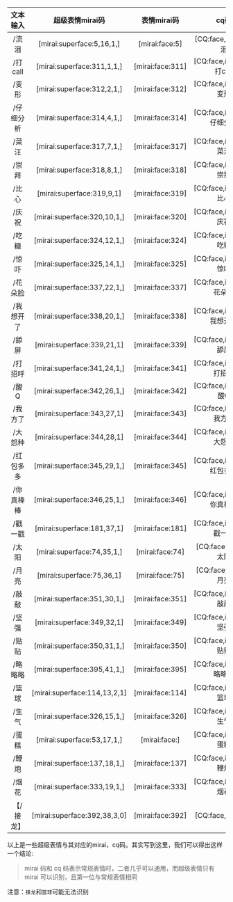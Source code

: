 |文本输入|超级表情mirai码|表情mirai码|cq码|
|:----:|:----:|:----:|:----:|
|/流泪|[mirai:superface:5,16,1,]|[mirai:face:5]|[CQ:face,id=5]/流泪|
|/打call|[mirai:superface:311,1,1,]|[mirai:face:311]|[CQ:face,id=311]/打call|
|/变形|[mirai:superface:312,2,1,]|[mirai:face:312]|[CQ:face,id=312]/变形|
|/仔细分析|[mirai:superface:314,4,1,]|[mirai:face:314]|[CQ:face,id=314]/仔细分析|
|/菜汪|[mirai:superface:317,7,1,]|[mirai:face:317]|[CQ:face,id=317]/菜汪|
|/崇拜|[mirai:superface:318,8,1,]|[mirai:face:318]|[CQ:face,id=318]/崇拜|
|/比心|[mirai:superface:319,9,1]|[mirai:face:319]|[CQ:face,id=319]/比心|
|/庆祝|[mirai:superface:320,10,1,]|[mirai:face:320]|[CQ:face,id=320]/庆祝|
|/吃糖|[mirai:superface:324,12,1,]|[mirai:face:324]|[CQ:face,id=324]/吃糖|
|/惊吓|[mirai:superface:325,14,1,]|[mirai:face:325]|[CQ:face,id=325]/惊吓|
|/花朵脸|[mirai:superface:337,22,1,]|[mirai:face:337]|[CQ:face,id=337]/花朵脸|
|/我想开了|[mirai:superface:338,20,1,]|[mirai:face:338]|[CQ:face,id=338]/我想开了|
|/舔屏|[mirai:superface:339,21,1]|[mirai:face:339]|[CQ:face,id=339]/舔屏|
|/打招呼|[mirai:superface:341,24,1,]|[mirai:face:341]|[CQ:face,id=341]/打招呼|
|/酸Q|[mirai:superface:342,26,1,]|[mirai:face:342]|[CQ:face,id=342]/酸Q|
|/我方了|[mirai:superface:343,27,1]|[mirai:face:343]|[CQ:face,id=343]/我方了|
|/大怨种|[mirai:superface:344,28,1]|[mirai:face:344]|[CQ:face,id=344]/大怨种|
|/红包多多|[mirai:superface:345,29,1,]|[mirai:face:345]|[CQ:face,id=345]/红包多多|
|/你真棒棒|[mirai:superface:346,25,1,]|[mirai:face:346]|[CQ:face,id=346]/你真棒棒|
|/戳一戳|[mirai:superface:181,37,1]|[mirai:face:181]|[CQ:face,id=181]/戳一戳|
|/太阳|[mirai:superface:74,35,1,]|[mirai:face:74]|[CQ:face,id=74]/太阳|
|/月亮|[mirai:superface:75,36,1]|[mirai:face:75]|[CQ:face,id=75]/月亮|
|/敲敲|[mirai:superface:351,30,1,]|[mirai:face:351]|[CQ:face,id=351]/敲敲|
|/坚强|[mirai:superface:349,32,1]|[mirai:face:349]|[CQ:face,id=349]/坚强|
|/贴贴|[mirai:superface:350,31,1,]|[mirai:face:350]|[CQ:face,id=350]/贴贴|
|/略略略|[mirai:superface:395,41,1,]|[mirai:face:395]|[CQ:face,id=395]/略略略|
|/篮球|[mirai:superface:114,13,2,1]|[mirai:face:114]|[CQ:face,id=114]/篮球|
|/生气|[mirai:superface:326,15,1,]|[mirai:face:326]|[CQ:face,id=326]/生气|
|/蛋糕|[mirai:superface:53,17,1,]|[mirai:face:]|[CQ:face,id=137]/蛋糕|
|/鞭炮|[mirai:superface:137,18,1,]|[mirai:face:137]|[CQ:face,id=137]/鞭炮|
|/烟花|[mirai:superface:333,19,1,]|[mirai:face:333]|[CQ:face,id=333]/烟花|
|【/接龙】|[mirai:superface:392,38,3,0]|[mirai:face:392]|[CQ:face,id=392]|


以上是一些超级表情与其对应的mirai，cq码。其实写到这里，我们可以得出这样一个结论:
>mirai 码和 cq 码表示常规表情时，二者几乎可以通用，而超级表情只有 mirai 可以识别，且第一位与常规表情相同


注意：`接龙`和`篮球`可能无法识别